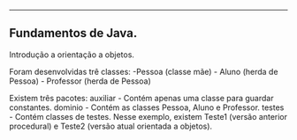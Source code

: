 --------------------
Fundamentos de Java.
--------------------

Introdução a orientação a objetos.

Foram desenvolvidas trê classes:
-Pessoa (classe mãe)
	- Aluno (herda de Pessoa)
	- Professor (herda de Pessoa)

Existem três pacotes:
auxiliar - Contém apenas uma classe para guardar constantes.
dominio - Contém as classes Pessoa, Aluno e Professor.
testes - Contém classes de testes. Nesse exemplo, existem Teste1 (versão anterior procedural) e Teste2 (versão atual orientada a objetos).

